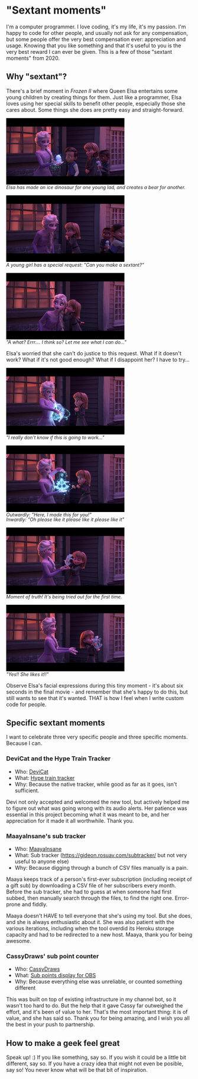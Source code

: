 # "Sextant moments"

<style>
a ~ em {
	display: block;
	margin-top: -0.2em;
	font-size: 90%;
}
</style>

I'm a computer programmer. I love coding, it's my life, it's my passion. I'm
happy to code for other people, and usually not ask for any compensation, but
some people offer the very best compensation ever: appreciation and usage.
Knowing that you like something and that it's useful to you is the very best
reward I can ever be given. This is a few of those "sextant moments" from 2020.

## Why "sextant"?

There's a brief moment in _Frozen II_ where Queen Elsa entertains some young
children by creating things for them. Just like a programmer, Elsa loves using
her special skills to benefit other people, especially those she cares about.
Some things she does are pretty easy and straight-forward.

[![Creating an ice dinosaur](thumb025.png)](frame025.png)
_Elsa has made an ice dinosaur for one young lad, and creates a bear for another._

[![A custom request](thumb049.png)](frame049.png)
_A young girl has a special request: "Can you make a sextant?"_

[![Dubious whether she can do this!](thumb067.png)](frame067.png)
_"A what? Errr.... I think so? Let me see what I can do..."_

Elsa's worried that she can't do justice to this request. What if it doesn't
work? What if it's not good enough? What if I disappoint her? I have to try...

[![The work of creation](thumb090.png)](frame090.png)
_"I really don't know if this is going to work..."_

[![Delivering the finished product](thumb111.png)](frame111.png)
_Outwardly: "Here, I made this for you!"_
_Inwardly: "Oh please like it please like it please like it"_

[![Seeing it used for the first time](thumb126.png)](frame126.png)
_Moment of truth! It's being tried out for the first time._

[![Joy!](thumb150.png)](frame150.png)
_"Yes!! She likes it!!"_

Observe Elsa's facial expressions during this tiny moment - it's about six
seconds in the final movie - and remember that she's happy to do this, but
still wants to see that it's wanted. THAT is how I feel when I write custom
code for people.

## Specific sextant moments

I want to celebrate three very specific people and three specific moments.
Because I can.

### DeviCat and the Hype Train Tracker

* Who: [DeviCat](https://twitch.tv/devicat)
* What: [Hype train tracker](https://sikorsky.rosuav.com/hypetrain?for=devicat)
* Why: Because the native tracker, while good as far as it goes, isn't sufficient.

Devi not only accepted and welcomed the new tool, but actively helped me to figure
out what was going wrong with its audio alerts. Her patience was essential in this
project becoming what it was meant to be, and her appreciation for it made it all
worthwhile. Thank you.

### MaayaInsane's sub tracker

* Who: [MaayaInsane](https://twitch.tv/maayainsane)
* What: Sub tracker (https://gideon.rosuav.com/subtracker/ but not very useful to anyone else)
* Why: Because digging through a bunch of CSV files manually is a pain.

Maaya keeps track of a person's first-ever subscription (including receipt of a
gift sub) by downloading a CSV file of her subscribers every month. Before the
sub tracker, she had to guess at when someone had first subbed, then manually
search through the files, to find the right one. Error-prone and fiddly.

Maaya doesn't HAVE to tell everyone that she's using my tool. But she does, and
she is always enthusiastic about it. She was also patient with the various
iterations, including when the tool overdid its Heroku storage capacity and had
to be redirected to a new host. Maaya, thank you for being awesome.

### CassyDraws' sub point counter

* Who: [CassyDraws](https://twitch.tv/cassydraws)
* What: [Sub points display for OBS](https://sikorsky.rosuav.com/subpoints)
* Why: Because everything else was unreliable, or counted something different

This was built on top of existing infrastructure in my channel bot, so it wasn't
too hard to do. But the help that it gave Cassy far outweighed the effort, and
it's been of value to her. That's the most important thing: it is of value, and
she has said so. Thank you for being amazing, and I wish you all the best in your
push to partnership.

## How to make a geek feel great

Speak up! :) If you like something, say so. If you wish it could be a little bit
different, say so. If you have a crazy idea that might not even be posible, say
so! You never know what will be that bit of inspiration.
